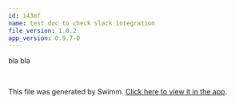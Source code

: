```yaml
---
id: i43mf
name: test doc to check slack integration
file_version: 1.0.2
app_version: 0.9.7-0
---
```


bla bla

<br/>

This file was generated by Swimm. [Click here to view it in the app](https://swimm-web-app.web.app/repos/Z2l0aHViJTNBJTNBdGVzdC1naXRodWItYXBwJTNBJTNBc3dpbW1pbw==/docs/i43mf).